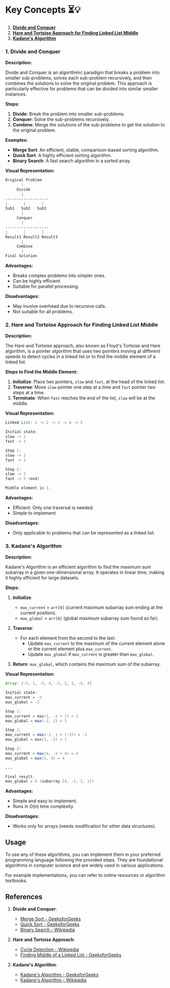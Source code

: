 # Key Concepts ⏳️💡

1. [**Divide and Conquer**](#1.divide-and-conquer)
2. [**Hare and Tortoise Approach for Finding Linked List Middle**](#2.HareandTortoiseApproachforFindingLinkedListMiddle)
3. [**Kadane's Algorithm**](#3.Kadane's-Algorithm)

### 1. Divide and Conquer

**Description:**

Divide and Conquer is an algorithmic paradigm that breaks a problem into smaller sub-problems, solves each sub-problem recursively, and then combines the solutions to solve the original problem. This approach is particularly effective for problems that can be divided into similar smaller instances.

**Steps:**

1. **Divide**: Break the problem into smaller sub-problems.
2. **Conquer**: Solve the sub-problems recursively.
3. **Combine**: Merge the solutions of the sub-problems to get the solution to the original problem.

**Examples:**
- **Merge Sort**: An efficient, stable, comparison-based sorting algorithm.
- **Quick Sort**: A highly efficient sorting algorithm.
- **Binary Search**: A fast search algorithm in a sorted array.

**Visual Representation:**

```css
Original Problem
       |
     Divide
       |
-------------------
|       |       |
Sub1   Sub2   Sub3
       |
     Conquer
       |
-------------------
|       |       |
Result1 Result2 Result3
       |
     Combine
       |
Final Solution
```

**Advantages:**
- Breaks complex problems into simpler ones.
- Can be highly efficient.
- Suitable for parallel processing.

**Disadvantages:**
- May involve overhead due to recursive calls.
- Not suitable for all problems.

### 2. Hare and Tortoise Approach for Finding Linked List Middle

**Description:**

The Hare and Tortoise approach, also known as Floyd's Tortoise and Hare algorithm, is a pointer algorithm that uses two pointers moving at different speeds to detect cycles in a linked list or to find the middle element of a linked list.

**Steps to Find the Middle Element:**

1. **Initialize**: Place two pointers, `slow` and `fast`, at the head of the linked list.
2. **Traverse**: Move `slow` pointer one step at a time and `fast` pointer two steps at a time.
3. **Terminate**: When `fast` reaches the end of the list, `slow` will be at the middle.

**Visual Representation:**

```java
Linked List: 1 -> 2 -> 3 -> 4 -> 5

Initial state:
slow -> 1
fast -> 1

Step 1:
slow -> 2
fast -> 3

Step 2:
slow -> 3
fast -> 5 (end)

Middle element is 3.
```

**Advantages:**
- Efficient: Only one traversal is needed.
- Simple to implement.

**Disadvantages:**
- Only applicable to problems that can be represented as a linked list.

### 3. Kadane's Algorithm

**Description:**

Kadane's Algorithm is an efficient algorithm to find the maximum sum subarray in a given one-dimensional array. It operates in linear time, making it highly efficient for large datasets.

**Steps:**

1. **Initialize**:
   - `max_current` = `arr[0]` (current maximum subarray sum ending at the current position).
   - `max_global` = `arr[0]` (global maximum subarray sum found so far).

2. **Traverse**:
   - For each element from the second to the last:
     - Update `max_current` to the maximum of the current element alone or the current element plus `max_current`.
     - Update `max_global` if `max_current` is greater than `max_global`.

3. **Return**: `max_global`, which contains the maximum sum of the subarray.

**Visual Representation:**

```java
Array: [-2, 1, -3, 4, -1, 2, 1, -5, 4]

Initial state:
max_current = -2
max_global = -2

Step 1:
max_current = max(1, -2 + 1) = 1
max_global = max(-2, 1) = 1

Step 2:
max_current = max(-3, 1 + (-3)) = -2
max_global = max(1, -2) = 1

Step 3:
max_current = max(4, -2 + 4) = 4
max_global = max(1, 4) = 4

...

Final result:
max_global = 6 (subarray [4, -1, 2, 1])
```

**Advantages:**
- Simple and easy to implement.
- Runs in O(n) time complexity.

**Disadvantages:**
- Works only for arrays (needs modification for other data structures).

## Usage

To use any of these algorithms, you can implement them in your preferred programming language following the provided steps. They are foundational algorithms in computer science and are widely used in various applications.

For example implementations, you can refer to online resources or algorithm textbooks.



## References

1. **Divide and Conquer**:
   - [Merge Sort - GeeksforGeeks](https://www.geeksforgeeks.org/merge-sort/)
   - [Quick Sort - GeeksforGeeks](https://www.geeksforgeeks.org/quick-sort/)
   - [Binary Search - Wikipedia](https://en.wikipedia.org/wiki/Binary_search_algorithm)

2. **Hare and Tortoise Approach**:
   - [Cycle Detection - Wikipedia](https://en.wikipedia.org/wiki/Cycle_detection)
   - [Finding Middle of a Linked List - GeeksforGeeks](https://www.geeksforgeeks.org/write-a-c-function-to-print-the-middle-of-the-linked-list/)

3. **Kadane's Algorithm**:
   - [Kadane's Algorithm - GeeksforGeeks](https://www.geeksforgeeks.org/largest-sum-contiguous-subarray/)
   - [Kadane's Algorithm - Wikipedia](https://en.wikipedia.org/wiki/Maximum_subarray_problem)

